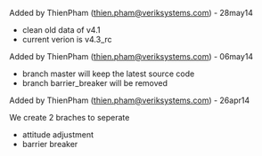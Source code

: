 Added by ThienPham (thien.pham@veriksystems.com) - 28may14
- clean old data of v4.1
- current verion is v4.3_rc



Added by ThienPham (thien.pham@veriksystems.com) - 06may14
- branch master will keep the latest source code
- branch barrier_breaker will be removed



Added by ThienPham (thien.pham@veriksystems.com) - 26apr14

We create 2 braches to seperate
- attitude adjustment
- barrier breaker
